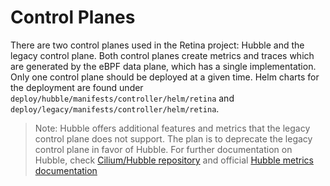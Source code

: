 # Control Planes

There are two control planes used in the Retina project: Hubble and the legacy control plane. Both control planes create metrics and traces which are generated by the eBPF data plane, which has a single implementation. Only one control plane should be deployed at a given time. Helm charts for the deployment are found under `deploy/hubble/manifests/controller/helm/retina` and `deploy/legacy/manifests/controller/helm/retina`.

> Note: Hubble offers additional features and metrics that the legacy control plane does not support. The plan is to deprecate the legacy control plane in favor of Hubble. For further documentation on Hubble, check [Cilium/Hubble repository](https://github.com/cilium/hubble/?tab=readme-ov-file#features) and official [Hubble metrics documentation](https://docs.cilium.io/en/stable/observability/metrics/#hubble-metrics)
